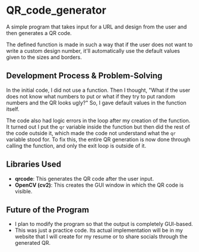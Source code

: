 # QR_code_generator

A simple program that takes input for a URL and design from the user and then generates a QR code.

The defined function is made in such a way that if the user does not want to write a custom design number, it'll automatically use the default values given to the sizes and borders.

## Development Process & Problem-Solving

In the initial code, I did not use a function. Then I thought, "What if the user does not know what numbers to put or what if they try to put random numbers and the QR looks ugly?" So, I gave default values in the function itself.

The code also had logic errors in the loop after my creation of the function. It turned out I put the `qr` variable inside the function but then did the rest of the code outside it, which made the code not understand what the `qr` variable stood for. To fix this, the entire QR generation is now done through calling the function, and only the exit loop is outside of it.

## Libraries Used

* **qrcode**: This generates the QR code after the user input.
* **OpenCV (cv2)**: This creates the GUI window in which the QR code is visible.

## Future of the Program

* I plan to modify the program so that the output is completely GUI-based.
* This was just a practice code. Its actual implementation will be in my website that I will create for my resume or to share socials through the generated QR.